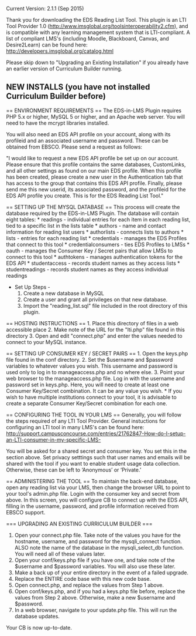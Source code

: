 
Current Version: 2.1.1 (Sep 2015)

Thank you for downloading the EDS Reading List Tool.  This plugin is an LTI Tool Provider 1.0 (http://www.imsglobal.org/toolsinteroperability2.cfm), and is compatible with any learning management system that is LTI-compliant.  A list of compliant LMS's (including Moodle, Blackboard, Canvas, and Desire2Learn) can be found here: http://developers.imsglobal.org/catalog.html

Please skip down to "Upgrading an Existing Installation" if you already have an earlier version of Curriculum Builder running.

<h2>NEW INSTALLS (you have not installed Curriculum Builder before)</h2>

== ENVIRONMENT REQUIREMENTS ==
The EDS-in-LMS Plugin requires PHP 5.x or higher, MySQL 5 or higher, and an Apache web server.  You will need to have the mcrypt libraries installed.

You will also need an EDS API profile on your account, along with its profileid and an associated username and password.  These can be obtained from EBSCO.  Please send a request as follows:

"I would like to request a new EDS API profile be set up on our account.  Please ensure that this profile contains the same databases, CustomLinks, and all other settings as found on our main EDS profile.  When this profile has been created, please create a new user in the Authentication tab that has access to the group that contains this EDS API profile.  Finally, please send me this new userid, its associated password, and the profileid for the EDS API profile you create.  This is for the EDS Reading List Tool."

== SETTING UP THE MYSQL DATABASE ==
This process will create the database required by the EDS-in-LMS Plugin.  The database will contain eight tables:
    * readings - individual entries for each item in each reading list, tied to a specific list in the lists table
    * authors - name and contact information for reading list users
    * authorlists - connects lists to authors
    * lists - entries for each reading list
    * credentials - manages the EDS Profiles that connect to this tool
    * credentialconsumers - ties EDS Profiles to LMSs
    * oauth - manages the Consumer Key / Secret pairs that allow LMSs to connect to this tool
    * authtokens - manages authentication tokens for the EDS API
    * studentaccess - records student names as they access lists
    * studentreadings - records student names as they access individual readings


- Set Up Steps -
    1. Create a new database in MySQL
    2. Create a user and grant all privileges on that new database.
    3. Import the "reading_list.sql" file included in the root directory of this plugin.


== HOSTING INSTRUCTIONS ==
    1. Place this directory of files in a web accessible place
    2. Make note of the URL for the "lti.php" file found in this directory
    3. Open and edit "connect.php" and enter the values needed to connect to your MySQL instance.


== SETTING UP CONSUMER KEY / SECRET PAIRS ==
    1. Open the keys.php file found in the conf directory.
    2. Set the $username and $password variables to whatever values you wish.  This username and password is used only to log in to manageaccess.php and no where else.
    3. Point your web browser to the manageaccess.php file.  Log in with the username and password set in keys.php.  Here, you will need to create at least one Consumer Key/Secret combination.  It can be any value you wish.
    * If you wish to have multiple institutions connect to your tool, it is advisable to create a separate Consumer Key/Secret combination for each one.
    

== CONFIGURING THE TOOL IN YOUR LMS ==
Generally, you will follow the steps required of any LTI Tool Provider.  General instuctions for configuring an LTI tool in many LMS's can be found here: http://support.campusconcourse.com/entries/21762847-How-do-I-setup-an-LTI-consumer-in-my-specific-LMS-

You will be asked for a shared secret and consumer key.  You set this in the section above.
Set privacy setttings such that user names and emails will be shared with the tool if you want to enable student usage data collection.  Otherwise, these can be left to ‘Anonymous’ or ‘Private.’


== ADMINISTERING THE TOOL ==
To maintain the back-end database, open any reading list via your LMS, then change the browser URL to point to your tool's admin.php file.  Login with the consumer key and secret from above.  In this screen, you will configure CB to connect up with the EDS API, filling in the username, password, and profile information received from EBSCO support.



=== UPGRADING AN EXISTING CURRICULUM BUILDER ===

1. Open your connect.php file.  Take note of the values you have for the hostname, username, and password for the mysqli_connect function.  ALSO note the name of the database in the mysqli_select_db function.  You will need all of these values later.
2. Open your conf/keys.php file if you have one, and take note of the $username and $password variables.  You will also use these later.
3. Make a back up of your entire directory in the event of a failed upgrade.
4. Replace the ENTIRE code base with this new code base.
5. Open connect.php, and replace the values from Step 1 above.
6. Open conf/keys.php, and if you had a keys.php file before, replace the values from Step 2 above.  Otherwise, make a new $username and $password.
7. In a web browser, navigate to your update.php file.  This will run the database updates.

Your CB is now up-to-date.